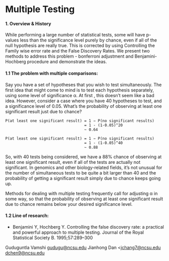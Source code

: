 # Multiple Testing

#### 1. Overview & History

While performing a large number of statistical tests, some will have p-values less than the significance level purely by chance, even if all of the null hypothesis are really true. This is corrected by using Controlling the Family wise error rate and the False Discovery Rates. We present two methods to address this problem - bonferroni adjustment and Benjamini-Hochberg procedure and demonstrate the ideas.

#### 1.1 The problem with multiple comparisons:

Say you have a set of hypotheses that you wish to test simultaneously. The first idea that might come to mind is to test each hypothesis separately, using some level of significance α. At first , this doesn’t seem like a bad idea. However, consider a case where you have 40 hypotheses to test, and a significance level of 0.05. What’s the probability of observing at least one significant result just due to chance?

```
P(at least one significant result) = 1 − P(no significant results)
                                   = 1 - (1-0.05)^20
                                   ~ 0.64

P(at least one significant result) = 1 − P(no significant results)
                                   = 1 - (1-0.05)^40
                                   ~ 0.88
```

So, with 40 tests being considered, we have a 88% chance of observing at least one significant result, even if all of the tests are actually not significant. In genomics and other biology-related fields, it’s not unusual for the number of simultaneous tests to be quite a bit larger than 40 and the probability of getting a significant result simply due to chance keeps going up.

Methods for dealing with multiple testing frequently call for adjusting α in some way, so that the probability of observing at least one significant result due to chance remains below your desired significance level.

#### 1.2 Line of research:

- Benjamini Y, Hochberg Y. Controlling the false discovery rate: a practical and powerful approach to multiple testing. Journal of the Royal Statistical Society B. 1995;57:289–300


Guduguntla Vamshi <gudugu@ncsu.edu>
Jianhong
Dan <jchang7@ncsu.edu  dchen9@ncsu.edu
